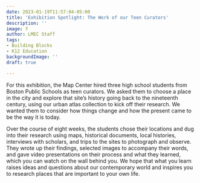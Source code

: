 ```yaml
---
date: 2023-01-19T11:57:04-05:00
title: 'Exhibition Spotlight: The Work of our Teen Curators'
description: ''
image: f
author: LMEC Staff
tags:
- Building Blocks
- K12 Education
backgroundImage: ''
draft: true

---
```

For this exhibition, the Map Center hired three high school students from Boston Public Schools as teen curators. We asked them to choose a place in the city and explore that site’s history going back to the nineteenth century, using our urban atlas collection to kick off their research. We wanted them to consider how things change and how the present came to be the way it is today.

Over the course of eight weeks, the students chose their locations and dug into their research using maps, historical documents, local histories, interviews with scholars, and trips to the sites to photograph and observe. They wrote up their findings, selected images to accompany their words, and gave video presentations on their process and what they learned, which you can watch on the wall behind you. We hope that what you learn raises ideas and questions about our contemporary world and inspires you to research places that are important to your own life.